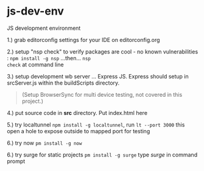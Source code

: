 # js-dev-env
JS development environment 

1.) grab editorconfig settings for your IDE on editorconfig.org

2.) setup "nsp check" to verify packages are cool - no known vulnerabilities : <code>npm install -g nsp</code> ...then... <code>nsp check</code> at command line

3.) setup development wb server ... Express JS.  Express should setup in srcServer.js within the buildScripts directory.  
>(Setup BrowserSync for multi device testing, not covered in this project.)

4.) put source code in **src** directory.  Put index.html here

5.) try localtunnel `npm install -g localtunnel`, run `lt --port 3000`  this open a hole to expose outside to mapped port for testing

6.) try now `pm install -g now`

6.) try surge for static projects `pm install -g surge` type _surge_ in command prompt

